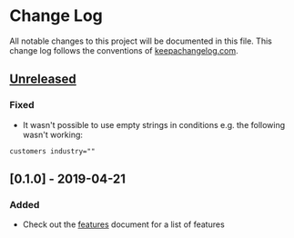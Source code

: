 # Change Log
All notable changes to this project will be documented in this file. This change log follows the conventions of [keepachangelog.com](http://keepachangelog.com/).

## [Unreleased]
### Fixed
- It wasn't possible to use empty strings in conditions e.g. the following wasn't working:
```
customers industry=""
```

## [0.1.0] - 2019-04-21
### Added
- Check out the [features][features] document for a list of features

[Unreleased]: https://github.com/ahmadnazir/pine/compare/0.1.0...HEAD
<!-- [0.1.1]: https://github.com/ahmadnazri/pine/compare/0.1.0...0.1.1 -->
[features]: FEATURES.md
